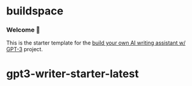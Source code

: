 # buildspace 
### Welcome 👋
This is the starter template for the [build your own AI writing assistant w/ GPT-3](https://buildspace.so/builds/ai-writer) project.
# gpt3-writer-starter-latest
